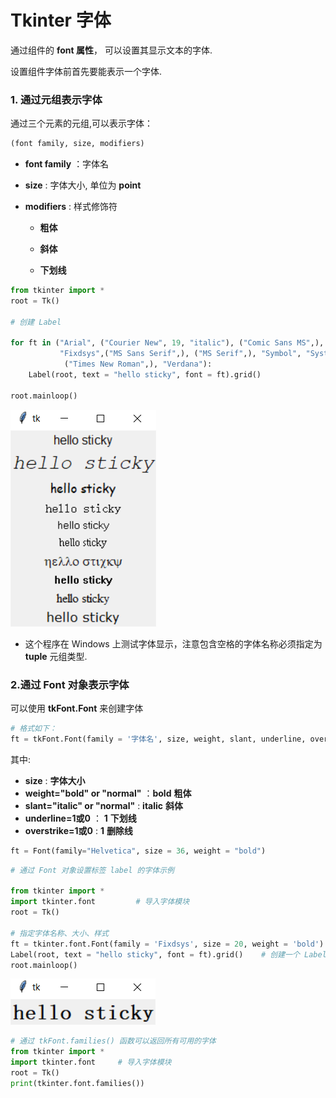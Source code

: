 # Tkinter 字体

通过组件的 **font 属性**， 可以设置其显示文本的字体.

设置组件字体前首先要能表示一个字体.

### 1. 通过元组表示字体

通过三个元素的元组,可以表示字体：

```python
(font family, size, modifiers)
```
- **font family** ：字体名
  
- **size** : 字体大小, 单位为 **point**

- **modifiers** : 样式修饰符
  
  - **粗体**
  
  - **斜体**
  
  - **下划线** 

```python
from tkinter import *
root = Tk()

# 创建 Label

for ft in ("Arial", ("Courier New", 19, "italic"), ("Comic Sans MS",),
           "Fixdsys",("MS Sans Serif",), ("MS Serif",), "Symbol", "System",
            ("Times New Roman",), "Verdana"):
    Label(root, text = "hello sticky", font = ft).grid()

root.mainloop()
```

![元组表示字体示例](00.Resource/20.PNG)

- 这个程序在 Windows 上测试字体显示，注意包含空格的字体名称必须指定为 **tuple** 元组类型.

### 2.通过 Font 对象表示字体

可以使用 **tkFont.Font** 来创建字体

```python
# 格式如下：
ft = tkFont.Font(family = '字体名', size, weight, slant, underline, overstrike)
```

其中:
- **size** : **字体大小**
- **weight="bold" or "normal"** ：**bold** **粗体**
- **slant="italic" or "normal"** : **italic** **斜体**
- **underline=1或0** ： **1** **下划线**
- **overstrike=1或0** : **1** **删除线**

```python
ft = Font(family="Helvetica", size = 36, weight = "bold")
```

```python
# 通过 Font 对象设置标签 label 的字体示例

from tkinter import *
import tkinter.font         # 导入字体模块
root = Tk()

# 指定字体名称、大小、样式
ft = tkinter.font.Font(family = 'Fixdsys', size = 20, weight = 'bold')
Label(root, text = "hello sticky", font = ft).grid()    # 创建一个 Label
root.mainloop()
```

![Font 对象设置标签 Label 的字体示例](00.Resource/21.png)

```python
# 通过 tkFont.families() 函数可以返回所有可用的字体
from tkinter import *
import tkinter.font     # 导入字体模块
root = Tk()
print(tkinter.font.families())
```